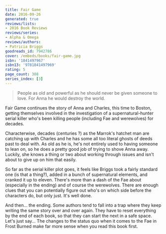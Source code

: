 ```yaml
---
title: Fair Game
date: 2016-09-26
generated: true
reviews/lists:
- 2016 Book Reviews
reviews/series:
- Alpha & Omega
reviews/authors:
- Patricia Briggs
goodreads_id: 7942786
cover: /embeds/books/fair-game.jpg
isbn: '1841497967'
isbn13: '9781841497969'
rating: 5
page_count: 308
series_index: [3]
---
```

> People as old and powerful as he should never be given someone to love. For Anna he would destroy the world.

Fair Game continues the story of Anna and Charles, this time to Boston, getting themselves involved in the investigation of a supernatural-hunter serial killer who's been killing people (including Fae and werewolves) for decades.  

<!--more-->

Characterwise, decades (centuries ?) as the Marrok's hatchet man are catching up with Charles and he has some all too literal ghosts of deeds past to deal with. As old as he is, he's not entirely used to having someone to lean on, so he does a pretty good job of trying to shove Anna away. Luckily, she knows a thing or two about working through issues and isn't about to give up on him that easily.  

So far as the serial killer plot goes, it feels like Briggs took a fairly standard one (is that a thing?), added in a bunch of supernatural elements, and cranked it up to eleven. There's more than a dash of the Fae about (especially in the ending) and of course the werewolves. There are enough clues that you can potentially figure out who's on which side before the characters do, but only just. It's well done.  

And then... the ending. Some authors tend to fall into a trap where they keep writing the same story over and over again. They have to reset everything by the end of each book, so that they can start the next in a safe space. Let's just say... The changes to the status quo when it comes to the Fae in Frost Burned make far more sense when you read this book first.